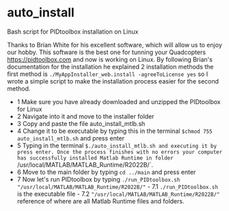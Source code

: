 # auto_install
Bash script for PIDtoolbox installation on Linux

Thanks to Brian White for his excellent software, which will allow us to enjoy our hobby. This software is the best one for tunning your Quadcopters https://pidtoolbox.com and now is working on Linux. By following Brian's documentation for the installation he explained 2 installation methods the first method is `./MyAppInstaller_web.install -agreeToLicense yes` so I wrote a simple script to make the installation process easier for the second method. 

- 1 Make sure you have already downloaded and unzipped the PIDtoolbox for Linux
- 2 Navigate into it and move to the installer folder
- 3 Copy and paste the file auto_install_mtlb.sh
- 4 Change it to be executable by typing this in the terminal `$chmod 755 auto_install_mtlb.sh` and press enter
- 5 Typing in the terminal `$./auto_install_mtlb.sh and executing it by press enter. Once the process finishes with no errors your computer has successfully installed Matlab Runtime in folder `/usr/local/MATLAB/MATLAB_Runtime/R2022B/`.
- 6 Move to the main folder by typing `cd ../main` and press enter
- 7 Now let's run PIDtoolbox by typing `./run_PIDtoolbox.sh "/usr/local/MATLAB/MATLAB_Runtime/R2022B/"`
      - 7.1 `./run_PIDtoolbox.sh` is the executable file 
      - 7.2 `"/usr/local/MATLAB/MATLAB_Runtime/R2022B/"` reference of where are all Matlab Runtime files and folders.
